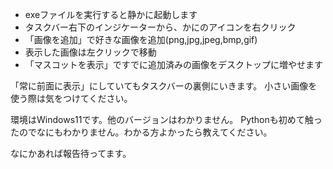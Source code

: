 - exeファイルを実行すると静かに起動します
- タスクバー右下のインジケーターから、かにのアイコンを右クリック
- 「画像を追加」で好きな画像を追加(png,jpg,jpeg,bmp,gif)
- 表示した画像は左クリックで移動
- 「マスコットを表示」ですでに追加済みの画像をデスクトップに増やせます

「常に前面に表示」にしていてもタスクバーの裏側にいきます。
小さい画像を使う際は気をつけてください。

環境はWindows11です。他のバージョンはわかりません。
Pythonも初めて触ったのでなにもわかりません。わかる方よかったら教えてください。

なにかあれば報告待ってます。
